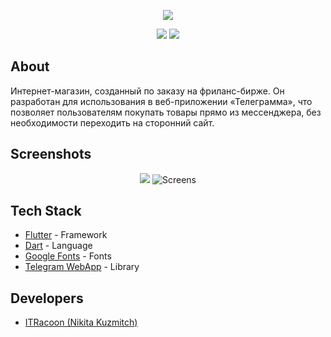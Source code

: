 <p align="center"><img src="https://i.ibb.co/rb3X1Ds/Frame-3.png" border="0"></p>

<p align="center">
  <img src="https://img.shields.io/badge/Flutter-v3.22.0-blue?logo=flutter">
  <img src="https://img.shields.io/badge/Version-1.0-purple">
</p>

## About 
Интернет-магазин, созданный по заказу на фриланс-бирже. Он разработан для использования в веб-приложении «Телеграмма», что позволяет пользователям покупать товары прямо из мессенджера, без необходимости переходить на сторонний сайт. 

## Screenshots
<p align="center">
<img src="https://i.ibb.co/R6BMQVQ/i-Phone-14-Pro-Max.png" border="0">
<img src="https://i.ibb.co/6mSYbnp/Screens.png" alt="Screens" border="0">
</p>

## Tech Stack
+ [Flutter](https://flutter.dev/) - Framework
+ [Dart](https://dart.dev/) - Language
+ [Google Fonts](https://fonts.google.com/) - Fonts
+ [Telegram WebApp](https://core.telegram.org/bots/webapps) - Library

## Developers
+ [ITRacoon (Nikita Kuzmitch)](https://github.com/ITRACCON)
